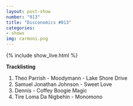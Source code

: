 ```yaml
---
layout: post-show
number: "013"
title: "Disconomics #013"
categories:
- shows
img: carmoni.png
---
```


{% include show_live.html %}

**Tracklisting**

1. Theo Parrish - Moodymann - Lake Shore Drive 
1. Samuel Jonathan Johnson - Sweet Love
1. Dennis - Coffey Boogie Magic
1. Tire Loma Da Nigbehin - Monomono
